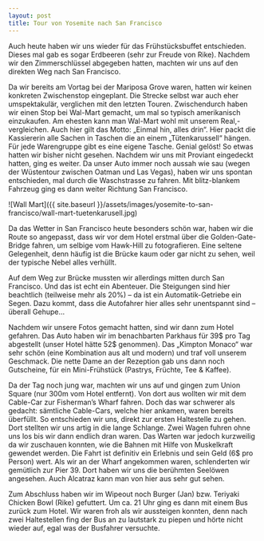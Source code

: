 ```yaml
---
layout: post
title: Tour von Yosemite nach San Francisco
---
```


Auch heute haben wir uns wieder für das Frühstücksbuffet entschieden. Dieses mal gab es sogar Erdbeeren (sehr zur Freude von Rike). Nachdem wir den Zimmerschlüssel abgegeben hatten, machten wir uns auf den direkten Weg nach San Francisco.

Da wir bereits am Vortag bei der Mariposa Grove waren, hatten wir keinen konkreten Zwischenstop eingeplant. Die Strecke selbst war auch eher umspektakulär, verglichen mit den letzten Touren. Zwischendurch haben wir einen Stop bei Wal-Mart gemacht, um mal so typisch amerikanisch einzukaufen. Am ehesten kann man Wal-Mart wohl mit unserem Real,- vergleichen. Auch hier gilt das Motto: „Einmal hin, alles drin“. Hier packt die Kassiererin alle Sachen in Taschen die an einem „Tütenkarussell“ hängen. Für jede Warengruppe gibt es eine eigene Tasche. Genial gelöst! So etwas hatten wir bisher nicht gesehen. Nachdem wir uns mit Proviant eingedeckt hatten, ging es weiter. Da unser Auto immer noch aussah wie sau (wegen der Wüstentour zwischen Oatman und Las Vegas), haben wir uns spontan entschieden, mal durch die Waschstrasse zu fahren. Mit blitz-blankem Fahrzeug ging es dann weiter Richtung San Francisco.

![Wall Mart]({{ site.baseurl }}/assets/images/yosemite-to-san-francisco/wall-mart-tuetenkarusell.jpg)

Da das Wetter in San Francisco heute besonders schön war, haben wir die Route so angepasst, dass wir vor dem Hotel erstmal über die Golden-Gate-Bridge fahren, um selbige vom Hawk-Hill zu fotografieren. Eine seltene Gelegenheit, denn häufig ist die Brücke kaum oder gar nicht zu sehen, weil der typische Nebel alles verhüllt.

Auf dem Weg zur Brücke mussten wir allerdings mitten durch San Francisco. Und das ist echt ein Abenteuer. Die Steigungen sind hier beachtlich (teilweise mehr als 20%) – da ist ein Automatik-Getriebe ein Segen. Dazu kommt, dass die Autofahrer hier alles sehr unentspannt sind – überall Gehupe…

Nachdem wir unsere Fotos gemacht hatten, sind wir dann zum Hotel gefahren. Das Auto haben wir im benachbarten Parkhaus für 39$ pro Tag abgestellt (unser Hotel hätte 52$ genommen). Das „Kimpton Monaco“ war sehr schön (eine Kombination aus alt und modern) und traf voll unserem Geschmack. Die nette Dame an der Rezeption gab uns dann noch Gutscheine, für ein Mini-Frühstück (Pastrys, Früchte, Tee & Kaffee).

Da der Tag noch jung war, machten wir uns auf und gingen zum Union Square (nur 300m vom Hotel entfernt). Von dort aus wollten wir mit dem Cable-Car zur Fisherman’s Wharf fahren. Doch das war schwerer als gedacht: sämtliche Cable-Cars, welche hier ankamen, waren bereits überfüllt. So entschieden wir uns, direkt zur ersten Haltestelle zu gehen. Dort stellten wir uns artig in die lange Schlange. Zwei Wagen fuhren ohne uns los bis wir dann endlich dran waren. Das Warten war jedoch kurzweilig da wir zuschauen konnten, wie die Bahnen mit Hilfe von Muskelkraft gewendet werden.  Die Fahrt ist definitiv ein Erlebnis und sein Geld (6$ pro Person) wert. Als wir an der Wharf angekommen waren, schlenderten wir gemütlich zur Pier 39. Dort haben wir uns die berühmten Seelöwen angesehen. Auch Alcatraz kann man von hier aus sehr gut sehen.

Zum Abschluss haben wir im Wipeout noch Burger (Jan) bzw. Teriyaki Chicken Bowl  (Rike) gefuttert. Um ca. 21 Uhr ging es dann mit einem Bus zurück zum Hotel. Wir waren froh als wir aussteigen konnten, denn nach zwei Haltestellen fing der Bus an zu lautstark zu piepen und hörte nicht wieder auf, egal was der Busfahrer versuchte.
